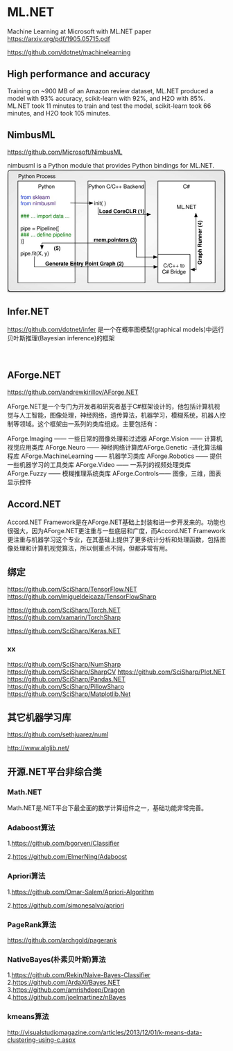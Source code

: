 # ML.NET
Machine Learning at Microsoft with ML.NET paper
https://arxiv.org/pdf/1905.05715.pdf

https://github.com/dotnet/machinelearning
## High performance and accuracy
Training on ~900 MB of an Amazon review dataset, ML.NET produced a model with 93% accuracy, scikit-learn with 92%, and H2O with 85%. ML.NET took 11 minutes to train and test the model, scikit-learn took 66 minutes, and H2O took 105 minutes.

## NimbusML
https://github.com/Microsoft/NimbusML

nimbusml is a Python module that provides Python bindings for ML.NET.
![](img/nimbusml.jpg)

## Infer.NET
https://github.com/dotnet/infer
是一个在概率图模型(graphical models)中运行贝叶斯推理(Bayesian inference)的框架

　　　　

## AForge.NET
https://github.com/andrewkirillov/AForge.NET

AForge.NET是一个专门为开发者和研究者基于C#框架设计的，他包括计算机视觉与人工智能，图像处理，神经网络，遗传算法，机器学习，模糊系统，机器人控制等领域。这个框架由一系列的类库组成。主要包括有：

AForge.Imaging —— 一些日常的图像处理和过滤器
AForge.Vision —— 计算机视觉应用类库
AForge.Neuro —— 神经网络计算库AForge.Genetic -进化算法编程库
AForge.MachineLearning —— 机器学习类库
AForge.Robotics —— 提供一些机器学习的工具类库
AForge.Video —— 一系列的视频处理类库
AForge.Fuzzy —— 模糊推理系统类库
AForge.Controls—— 图像，三维，图表显示控件

## Accord.NET

Accord.NET Framework是在AForge.NET基础上封装和进一步开发来的。功能也很强大，因为AForge.NET更注重与一些底层和广度，而Accord.NET Framework更注重与机器学习这个专业，在其基础上提供了更多统计分析和处理函数，包括图像处理和计算机视觉算法，所以侧重点不同，但都非常有用。

## 绑定
https://github.com/SciSharp/TensorFlow.NET
https://github.com/migueldeicaza/TensorFlowSharp

https://github.com/SciSharp/Torch.NET
https://github.com/xamarin/TorchSharp


https://github.com/SciSharp/Keras.NET

### xx
https://github.com/SciSharp/NumSharp
https://github.com/SciSharp/SharpCV
https://github.com/SciSharp/Plot.NET
https://github.com/SciSharp/Pandas.NET
https://github.com/SciSharp/PillowSharp
https://github.com/SciSharp/Matplotlib.Net


## 其它机器学习库
https://github.com/sethjuarez/numl

http://www.alglib.net/

## 开源.NET平台非综合类
### Math.NET
Math.NET是.NET平台下最全面的数学计算组件之一，基础功能非常完善。

### Adaboost算法
1.https://github.com/bgorven/Classifier

2.https://github.com/ElmerNing/Adaboost

### Apriori算法
1.https://github.com/Omar-Salem/Apriori-Algorithm

2.https://github.com/simonesalvo/apriori

### PageRank算法
https://github.com/archgold/pagerank

### NativeBayes(朴素贝叶斯)算法
1.https://github.com/Rekin/Naive-Bayes-Classifier
2.https://github.com/ArdaXi/Bayes.NET
3.https://github.com/amrishdeep/Dragon
4.https://github.com/joelmartinez/nBayes

### kmeans算法
http://visualstudiomagazine.com/articles/2013/12/01/k-means-data-clustering-using-c.aspx
